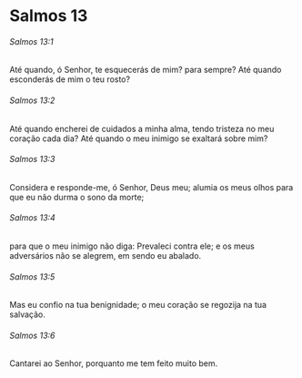 # Salmos 13

###### Salmos 13:1

Até quando, ó Senhor, te esquecerás de mim? para sempre? Até quando esconderás de mim o teu rosto?

###### Salmos 13:2

Até quando encherei de cuidados a minha alma, tendo tristeza no meu coração cada dia? Até quando o meu inimigo se exaltará sobre mim?

###### Salmos 13:3

Considera e responde-me, ó Senhor, Deus meu; alumia os meus olhos para que eu não durma o sono da morte;

###### Salmos 13:4

para que o meu inimigo não diga: Prevaleci contra ele; e os meus adversários não se alegrem, em sendo eu abalado.

###### Salmos 13:5

Mas eu confio na tua benignidade; o meu coração se regozija na tua salvação.

###### Salmos 13:6

Cantarei ao Senhor, porquanto me tem feito muito bem.

